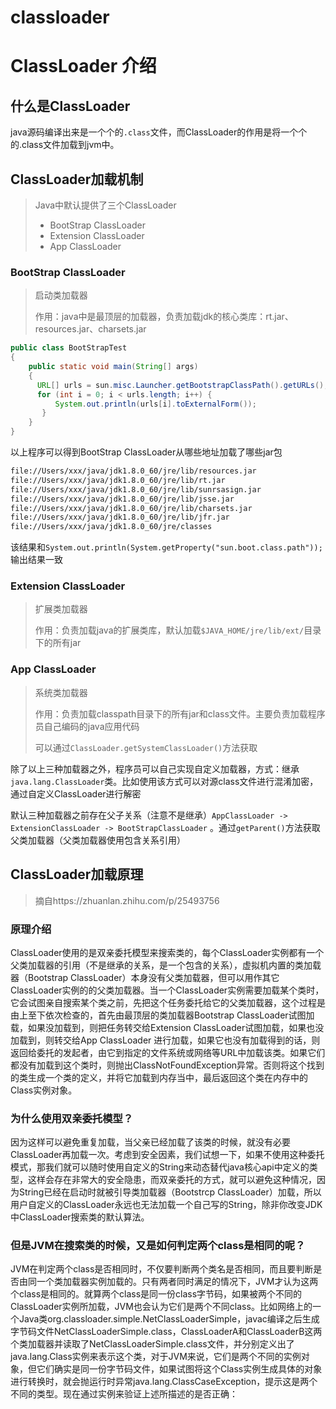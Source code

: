 # classloader

# ClassLoader 介绍

## 什么是ClassLoader

java源码编译出来是一个个的`.class`文件，而ClassLoader的作用是将一个个的.class文件加载到jvm中。

## ClassLoader加载机制

> Java中默认提供了三个ClassLoader
>
> - BootStrap ClassLoader
> - Extension ClassLoader
> - App ClassLoader

### BootStrap ClassLoader

>启动类加载器
>
>作用：java中是最顶层的加载器，负责加载jdk的核心类库：rt.jar、resources.jar、charsets.jar

```java
public class BootStrapTest
{
    public static void main(String[] args)
    {
      URL[] urls = sun.misc.Launcher.getBootstrapClassPath().getURLs();
      for (int i = 0; i < urls.length; i++) {
          System.out.println(urls[i].toExternalForm());
       }
    }
}
```

以上程序可以得到BootStrap ClassLoader从哪些地址加载了哪些jar包

```txt
file://Users/xxx/java/jdk1.8.0_60/jre/lib/resources.jar
file://Users/xxx/java/jdk1.8.0_60/jre/lib/rt.jar
file://Users/xxx/java/jdk1.8.0_60/jre/lib/sunrsasign.jar
file://Users/xxx/java/jdk1.8.0_60/jre/lib/jsse.jar
file://Users/xxx/java/jdk1.8.0_60/jre/lib/charsets.jar
file://Users/xxx/java/jdk1.8.0_60/jre/lib/jfr.jar
file://Users/xxx/java/jdk1.8.0_60/jre/classes
```

该结果和`System.out.println(System.getProperty("sun.boot.class.path"));`输出结果一致



### Extension ClassLoader

> 扩展类加载器
>
> 作用：负责加载java的扩展类库，默认加载`$JAVA_HOME/jre/lib/ext/`目录下的所有jar



### App ClassLoader

>系统类加载器
>
>作用：负责加载classpath目录下的所有jar和class文件。主要负责加载程序员自己编码的java应用代码
>
>可以通过`ClassLoader.getSystemClassLoader()`方法获取



除了以上三种加载器之外，程序员可以自己实现自定义加载器，方式：继承`java.lang.ClassLoader`类。比如使用该方式可以对源class文件进行混淆加密，通过自定义ClassLoader进行解密

默认三种加载器之前存在父子关系（注意不是继承）`AppClassLoader -> ExtensionClassLoader -> BootStrapClassLoader` 。通过`getParent()`方法获取父类加载器（父类加载器使用包含关系引用）



## ClassLoader加载原理

> 摘自https://zhuanlan.zhihu.com/p/25493756

### 原理介绍

ClassLoader使用的是双亲委托模型来搜索类的，每个ClassLoader实例都有一个父类加载器的引用（不是继承的关系，是一个包含的关系），虚拟机内置的类加载器（Bootstrap ClassLoader）本身没有父类加载器，但可以用作其它ClassLoader实例的的父类加载器。当一个ClassLoader实例需要加载某个类时，它会试图亲自搜索某个类之前，先把这个任务委托给它的父类加载器，这个过程是由上至下依次检查的，首先由最顶层的类加载器Bootstrap ClassLoader试图加载，如果没加载到，则把任务转交给Extension ClassLoader试图加载，如果也没加载到，则转交给App ClassLoader 进行加载，如果它也没有加载得到的话，则返回给委托的发起者，由它到指定的文件系统或网络等URL中加载该类。如果它们都没有加载到这个类时，则抛出ClassNotFoundException异常。否则将这个找到的类生成一个类的定义，并将它加载到内存当中，最后返回这个类在内存中的Class实例对象。



### 为什么使用双亲委托模型？

因为这样可以避免重复加载，当父亲已经加载了该类的时候，就没有必要 ClassLoader再加载一次。考虑到安全因素，我们试想一下，如果不使用这种委托模式，那我们就可以随时使用自定义的String来动态替代java核心api中定义的类型，这样会存在非常大的安全隐患，而双亲委托的方式，就可以避免这种情况，因为String已经在启动时就被引导类加载器（Bootstrcp ClassLoader）加载，所以用户自定义的ClassLoader永远也无法加载一个自己写的String，除非你改变JDK中ClassLoader搜索类的默认算法。



### 但是JVM在搜索类的时候，又是如何判定两个class是相同的呢？

JVM在判定两个class是否相同时，不仅要判断两个类名是否相同，而且要判断是否由同一个类加载器实例加载的。只有两者同时满足的情况下，JVM才认为这两个class是相同的。就算两个class是同一份class字节码，如果被两个不同的ClassLoader实例所加载，JVM也会认为它们是两个不同class。比如网络上的一个Java类org.classloader.simple.NetClassLoaderSimple，javac编译之后生成字节码文件NetClassLoaderSimple.class，ClassLoaderA和ClassLoaderB这两个类加载器并读取了NetClassLoaderSimple.class文件，并分别定义出了java.lang.Class实例来表示这个类，对于JVM来说，它们是两个不同的实例对象，但它们确实是同一份字节码文件，如果试图将这个Class实例生成具体的对象进行转换时，就会抛运行时异常java.lang.ClassCaseException，提示这是两个不同的类型。现在通过实例来验证上述所描述的是否正确：
